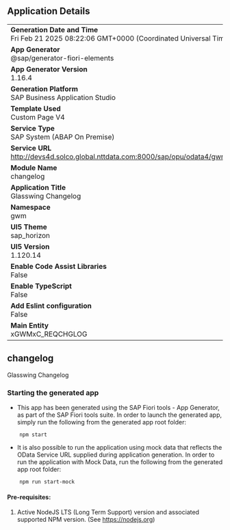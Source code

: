 ## Application Details
|               |
| ------------- |
|**Generation Date and Time**<br>Fri Feb 21 2025 08:22:06 GMT+0000 (Coordinated Universal Time)|
|**App Generator**<br>@sap/generator-fiori-elements|
|**App Generator Version**<br>1.16.4|
|**Generation Platform**<br>SAP Business Application Studio|
|**Template Used**<br>Custom Page V4|
|**Service Type**<br>SAP System (ABAP On Premise)|
|**Service URL**<br>http://devs4d.solco.global.nttdata.com:8000/sap/opu/odata4/gwm/sb_reqchglog/srvd/gwm/sd_reqchglog/0001/|
|**Module Name**<br>changelog|
|**Application Title**<br>Glasswing Changelog|
|**Namespace**<br>gwm|
|**UI5 Theme**<br>sap_horizon|
|**UI5 Version**<br>1.120.14|
|**Enable Code Assist Libraries**<br>False|
|**Enable TypeScript**<br>False|
|**Add Eslint configuration**<br>False|
|**Main Entity**<br>xGWMxC_REQCHGLOG|

## changelog

Glasswing Changelog

### Starting the generated app

-   This app has been generated using the SAP Fiori tools - App Generator, as part of the SAP Fiori tools suite.  In order to launch the generated app, simply run the following from the generated app root folder:

```
    npm start
```

- It is also possible to run the application using mock data that reflects the OData Service URL supplied during application generation.  In order to run the application with Mock Data, run the following from the generated app root folder:

```
    npm run start-mock
```

#### Pre-requisites:

1. Active NodeJS LTS (Long Term Support) version and associated supported NPM version.  (See https://nodejs.org)


